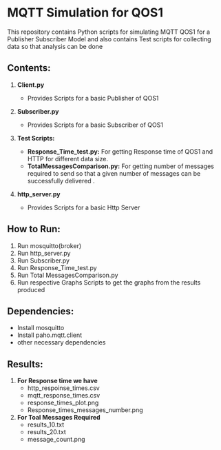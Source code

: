 # MQTT Simulation for QOS1

This repository contains Python scripts for simulating MQTT QOS1 for a Publisher Subscriber Model and also contains Test scripts for collecting data so that analysis can be done 
## Contents:

1. **Client.py**
   - Provides Scripts for a basic Publisher of QOS1

2. **Subscriber.py**
   - Provides Scripts for a basic Subscriber of QOS1

3. **Test Scripts:**
   - **Response_Time_test.py:** For getting Response time of QOS1 and HTTP for different data size.
   - **TotalMessagesComparison.py:** For getting number of messages required to send so that a given number of messages can be successfully delivered .
     
4. **http_server.py**
   - Provides Scripts for a basic Http Server
  

## How to Run:

1. Run mosquitto(broker)
2. Run http_server.py
3. Run Subscriber.py
4. Run Response_Time_test.py
5. Run Total MessagesComparison.py
6. Run respective Graphs Scripts to get the graphs from the results produced

## Dependencies:

-  Install mosquitto
-  Install paho.mqtt.client
-  other necessary dependencies

## Results:

  1. **For Response time we have**
     - http_respoinse_times.csv
     - mqtt_response_times.csv
     - response_times_plot.png
     - Response_times_messages_number.png
  2. **For Toal Messages Required**
     - results_10.txt
     - results_20.txt
     - message_count.png

